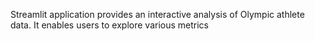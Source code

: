  Streamlit application provides an interactive analysis of Olympic athlete data. It enables users to explore various metrics

